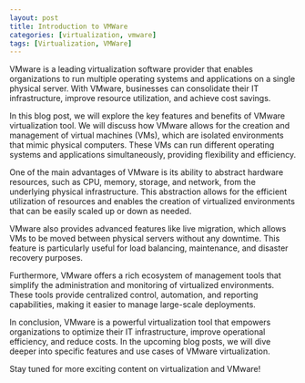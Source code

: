 ```yaml
---
layout: post
title: Introduction to VMWare
categories: [virtualization, vmware]
tags: [Virtualization, VMWare]
---
```


VMware is a leading virtualization software provider that enables organizations to run multiple operating systems and applications on a single physical server. With VMware, businesses can consolidate their IT infrastructure, improve resource utilization, and achieve cost savings.

In this blog post, we will explore the key features and benefits of VMware virtualization tool. We will discuss how VMware allows for the creation and management of virtual machines (VMs), which are isolated environments that mimic physical computers. These VMs can run different operating systems and applications simultaneously, providing flexibility and efficiency.

One of the main advantages of VMware is its ability to abstract hardware resources, such as CPU, memory, storage, and network, from the underlying physical infrastructure. This abstraction allows for the efficient utilization of resources and enables the creation of virtualized environments that can be easily scaled up or down as needed.

VMware also provides advanced features like live migration, which allows VMs to be moved between physical servers without any downtime. This feature is particularly useful for load balancing, maintenance, and disaster recovery purposes.

Furthermore, VMware offers a rich ecosystem of management tools that simplify the administration and monitoring of virtualized environments. These tools provide centralized control, automation, and reporting capabilities, making it easier to manage large-scale deployments.

In conclusion, VMware is a powerful virtualization tool that empowers organizations to optimize their IT infrastructure, improve operational efficiency, and reduce costs. In the upcoming blog posts, we will dive deeper into specific features and use cases of VMware virtualization.

Stay tuned for more exciting content on virtualization and VMware!

